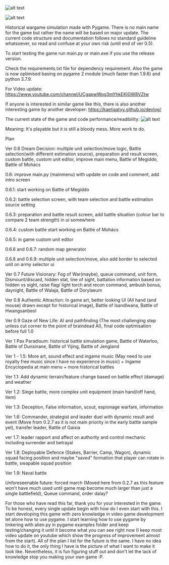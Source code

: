 ![alt text](https://github.com/remance/Masendor/blob/master/pygamelogo.gif?raw=true)

![alt text](https://github.com/remance/Masendor/blob/master/preview.png?raw=true)

Historical wargame simulation made with Pygame. There is no main name for the game but rather the name will be based on major update. 
The current code structure and documentation follows no standard guideline whatsoever, so read and confuse at your own risk (until end of ver 0.5).

To start testing the game run main.py or main.exe if you use the release version.

Check the requirements.txt file for dependency requirement. Also the game is now optimised basing on pygame 2 module (much faster than 1.9.6) and python 3.7.9.

For Video update: https://www.youtube.com/channel/UCgapwWog3mYhkEKIGW8VZtw

If anyone is interested in similar game like this, there is also another interesting game by another developer: https://kaetjaatyy.github.io/devlog/

The current state of the game and code performance/readibility: ![alt text](https://github.com/remance/Masendor/blob/master/gamestate.png?raw=true)

Meaning: It's playable but it is still a bloody mess. More work to do.

Plan

Ver 0.6 Dream Decision: multiple unit selection/move logic, Battle selection(with different estimation source), preparation and result screen, custom battle, custom unit editor, improve main menu, Battle of Megiddo, Battle of Mohács

0.6: improve main.py (mainmenu) with update on code and comment, add intro screen

0.6.1: start working on Battle of Megiddo

0.6.2: battle selection screen, with team selection and battle estimation source setting

0.6.3: preparation and battle result screen, add battle situation (colour bar to compare 2 team strength) in ui somewhere

0.6.4: custom battle start working on Battle of Mohács

0.6.5: in game custom unit editor

0.6.6 and 0.6.7: random map generator

0.6.8 and 0.6.9: multiple unit selection/move, also add border to selected unit on army selector ui

Ver 0.7 Future Visionary: Fog of War(maybe), queue command, unit form, Dismount/discard, hidden stat, line of sight, battalion information based on hidden vs sight, raise flag/ light torch and recon command, ambush bonus, daynight, Battle of Walaja, Battle of Dorylaeum

Ver 0.8 Authentic Attraction: In game art, better looking UI (All hand (and mouse) drawn except for historical image), Battle of Isandlwana, Battle of Hwangsanbeol

Ver 0.9 Gaze of New Life: AI and pathfinding (The most challenging step unless cut corner to the point of braindead AI), final code optimisation before full 1.0

Ver 1 Pax Paradisum: historical battle simulation game, Battle of Waterloo, Battle of Dunsinane, Battle of Yijing, Battle of Jengland

Ver 1 - 1.5: More art, sound effect and ingame music (May need to use royalty free music since I have no experience in music) + Ingame Encyclopedia at main menu + more historical battles

Ver 1.1: Add dynamic terrain/feature change based on battle effect (damage) and weather

Ver 1.2: Siege battle, more complex unit equipment (main hand/off hand, item)

Ver 1.3: Deception, False information, scout, espionage warfare, information

Ver 1.6: Commander, strategist and leader duel with dynamic result and event (Move from 0.2.7 as it is not main priority in the early battle sample yet), transfer leader, Battle of Gaixia

ver 1.7: leader rapport and affect on authority and control mechanic including surrender and betrayal 

Ver 1.8: Deployable Defence (Stakes, Barrier, Camp, Wagon), dynamic squad facing position and maybe "saved" formation that player can rotate in battle, swapable squad position

Ver 1.9: Naval battle

Unforeseenable future: forced march (Moved here from 0.2.7 as this feature won't have much used until game map become much larger than just a single battlefield), Queue command, order dalay?

For those who have read this far, thank you for your interested in the game. To be honest, every single update begin with how do I even start with this. 
I start developing this game with zero knowledge in video game development let alone how to use pygame. I start learning how to use pygame by tinkering 
with alien.py in pygame examples folder and keep testing/changing it until it become what you can see right now (I keep most video update on youtube 
which show the progress of improvement almost from the start). All of the plan I list for the future is the same. I have no idea how to do it, the only 
thing I have is the picture of what I want to make it look like. Nevertheless, it is fun figuring stuff out and don't let the lack of knowledge stop 
you making your own game :P. 